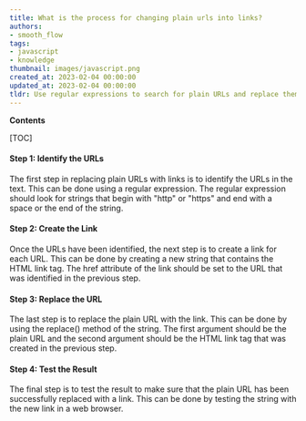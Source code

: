 ```yaml
---
title: What is the process for changing plain urls into links?
authors:
- smooth_flow
tags:
- javascript
- knowledge
thumbnail: images/javascript.png
created_at: 2023-02-04 00:00:00
updated_at: 2023-02-04 00:00:00
tldr: Use regular expressions to search for plain URLs and replace them with HTML anchor tags.
---
```


**Contents**

[TOC]

#### Step 1: Identify the URLs

The first step in replacing plain URLs with links is to identify the URLs in the text. This can be done using a regular expression. The regular expression should look for strings that begin with "http" or "https" and end with a space or the end of the string.

#### Step 2: Create the Link

Once the URLs have been identified, the next step is to create a link for each URL. This can be done by creating a new string that contains the HTML link tag. The href attribute of the link should be set to the URL that was identified in the previous step.

#### Step 3: Replace the URL

The last step is to replace the plain URL with the link. This can be done by using the replace() method of the string. The first argument should be the plain URL and the second argument should be the HTML link tag that was created in the previous step.

#### Step 4: Test the Result

The final step is to test the result to make sure that the plain URL has been successfully replaced with a link. This can be done by testing the string with the new link in a web browser.
